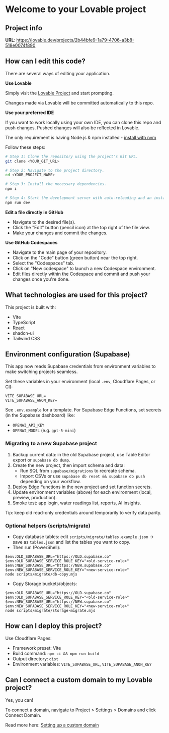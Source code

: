 # Welcome to your Lovable project

## Project info

**URL**: https://lovable.dev/projects/2b44bfe9-1a79-4706-a3b8-518e0074f890

## How can I edit this code?

There are several ways of editing your application.

**Use Lovable**

Simply visit the [Lovable Project](https://lovable.dev/projects/2b44bfe9-1a79-4706-a3b8-518e0074f890) and start prompting.

Changes made via Lovable will be committed automatically to this repo.

**Use your preferred IDE**

If you want to work locally using your own IDE, you can clone this repo and push changes. Pushed changes will also be reflected in Lovable.

The only requirement is having Node.js & npm installed - [install with nvm](https://github.com/nvm-sh/nvm#installing-and-updating)

Follow these steps:

```sh
# Step 1: Clone the repository using the project's Git URL.
git clone <YOUR_GIT_URL>

# Step 2: Navigate to the project directory.
cd <YOUR_PROJECT_NAME>

# Step 3: Install the necessary dependencies.
npm i

# Step 4: Start the development server with auto-reloading and an instant preview.
npm run dev
```

**Edit a file directly in GitHub**

- Navigate to the desired file(s).
- Click the "Edit" button (pencil icon) at the top right of the file view.
- Make your changes and commit the changes.

**Use GitHub Codespaces**

- Navigate to the main page of your repository.
- Click on the "Code" button (green button) near the top right.
- Select the "Codespaces" tab.
- Click on "New codespace" to launch a new Codespace environment.
- Edit files directly within the Codespace and commit and push your changes once you're done.

## What technologies are used for this project?

This project is built with:

- Vite
- TypeScript
- React
- shadcn-ui
- Tailwind CSS

## Environment configuration (Supabase)

This app now reads Supabase credentials from environment variables to make switching projects seamless.

Set these variables in your environment (local `.env`, Cloudflare Pages, or CI):

```
VITE_SUPABASE_URL=
VITE_SUPABASE_ANON_KEY=
```

See `.env.example` for a template. For Supabase Edge Functions, set secrets (in the Supabase dashboard) like:

- `OPENAI_API_KEY`
- `OPENAI_MODEL` (e.g. `gpt-5-mini`)

### Migrating to a new Supabase project

1. Backup current data: in the old Supabase project, use Table Editor export or `supabase db dump`.
2. Create the new project, then import schema and data:
	- Run SQL from `supabase/migrations` to recreate schema.
	- Import CSVs or use `supabase db reset && supabase db push` depending on your workflow.
3. Deploy Edge Functions in the new project and set function secrets.
4. Update environment variables (above) for each environment (local, preview, production).
5. Smoke test: app login, water readings list, reports, AI insights.

Tip: keep old read-only credentials around temporarily to verify data parity.

### Optional helpers (scripts/migrate)

- Copy database tables: edit `scripts/migrate/tables.example.json` → save as `tables.json` and list the tables you want to copy.
- Then run (PowerShell):

```
$env:OLD_SUPABASE_URL="https://OLD.supabase.co"
$env:OLD_SUPABASE_SERVICE_ROLE_KEY="<old-service-role>"
$env:NEW_SUPABASE_URL="https://NEW.supabase.co"
$env:NEW_SUPABASE_SERVICE_ROLE_KEY="<new-service-role>"
node scripts/migrate/db-copy.mjs
```

- Copy Storage buckets/objects:

```
$env:OLD_SUPABASE_URL="https://OLD.supabase.co"
$env:OLD_SUPABASE_SERVICE_ROLE_KEY="<old-service-role>"
$env:NEW_SUPABASE_URL="https://NEW.supabase.co"
$env:NEW_SUPABASE_SERVICE_ROLE_KEY="<new-service-role>"
node scripts/migrate/storage-migrate.mjs
```

## How can I deploy this project?

Use Cloudflare Pages:

- Framework preset: Vite
- Build command: `npm ci && npm run build`
- Output directory: `dist`
- Environment variables: `VITE_SUPABASE_URL`, `VITE_SUPABASE_ANON_KEY`

## Can I connect a custom domain to my Lovable project?

Yes, you can!

To connect a domain, navigate to Project > Settings > Domains and click Connect Domain.

Read more here: [Setting up a custom domain](https://docs.lovable.dev/tips-tricks/custom-domain#step-by-step-guide)
